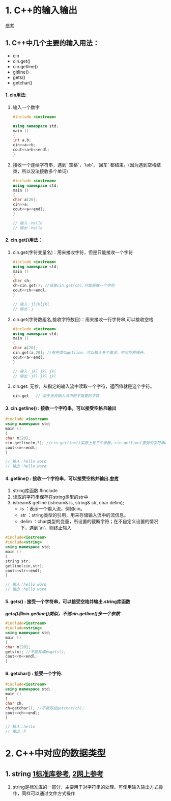 

# 1. C++的输入输出

[参考](https://blog.csdn.net/AHzZ123/article/details/70495617)

## 1. C++中几个主要的输入用法：

* cin
* cin.get()
* cin.getline()
* gitline()
* gets()
* getchar()

#### 1. cin用法:

1. 输入一个数字

   ```c++
   #include <iostream>
   
   using namespace std;
   main ()
   {
   int a,b;
   cin>>a>>b;
   cout<<a+b<<endl;
   }
   ```

2. 接收一个连续字符串，遇到' 空格'，'tab'，'回车' 都结束。(因为遇到空格结束，所以没法接收多个单词)

   

   ```c++
   #include <iostream>
   using namespace std;
   main ()
   {
   char a[20];
   cin>>a;
   cout<<a<<endl;
   }
   
   // 输入：hello
   // 输出：hello
   ```

#### 2. cin.get()用法：

1. cin.get(字符变量名)：用来接收字符，但是只能接收一个字符

   ```c++
   #include <iostream>
   using namespace std;
   main ()
   {
   char ch;
   ch=cin.get(); //或者cin.get(ch);只能获取一个字符
   cout<<ch<<endl;
   }
   
   // 输入：jljkljkl
   // 输出：j
   ```

2. cin.get(字符数组名,接收字符数目)：用来接收一行字符串,可以接收空格

   ```c++
   #include <iostream>
   using namespace std;
   main ()
   {
   char a[20];
   cin.get(a,20); //有些类似getline。可以输入多个单词，中间空格隔开。
   cout<<a<<endl;
   }
   
   // 输入：jkl jkl jkl
   // 输出：jkl jkl jkl
   ```

3. cin.get: 无参，从指定的输入流中读取一个字符，返回值就是这个字符。

   ```C++
   cin.get   // 用于舍弃输入流中的不需要的字符
   ```

#### 3. cin.getline() : 接收一个字符串，可以接受空格且输出

```c++
#include <iostream>
using namespace std;
main ()
{
char m[20];
cin.getline(m,5); //cin.getline()实际上有三个参数，cin.getline(接受的字符串m,接受个数5,结束字符(系统默认是'\0'))
cout<<m<<endl;
}

// 输入：hello word
// 输出：hello word
```



#### 4. getline() : 接收一个字符串，可以接受空格并输出.[参考](https://blog.csdn.net/MisterLing/article/details/51697098)

1. string库函数  #include<string>
2. 读取的字符串保存在string类型的str中
3. istream& getline (istream&  is, string& str, char delim);
   * is    ：表示一个输入流，例如cin。
   * str   ：string类型的引用，用来存储输入流中的流信息。
   * delim ：char类型的变量，所设置的截断字符；在不自定义设置的情况下，遇到’\n’，则终止输入

```c++
#include<iostream>
#include<string>
using namespace std;
main ()
{
string str;
getline(cin,str);
cout<<str<<endl;
}

// 输入：hello word
// 输出：hello word
```

#### 5. gets() : 接受一个字符串，可以接受空格并输出.string库函数

***gets()和cin.getline()类似，不过cin.getline()多一个参数***

```c++
#include<iostream>
#include<string>
using namespace std;
main ()
{
char m[20];
gets(m); //不能写成m=gets();
cout<<m<<endl;
}
```

#### 6. getchar() : 接受一个字符.

```c++
#include<iostream>
using namespace std;
main ()
{
char ch;
ch=getchar(); //不能写成getchar(ch);
cout<<ch<<endl;
}

// 输入：hello
// 输出：h
```

# 2. C++中对应的数据类型
## 1. string  [1标准库参考](http://www.cplusplus.com/reference/string/string/), [2网上参考](https://blog.csdn.net/tengfei461807914/article/details/52203202)
1. string是标准库的一部分，主要用于对字符串的处理。可使用输入输出方式操作，同样可以通过文件方式操作
